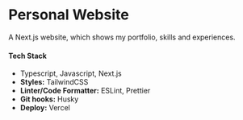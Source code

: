 # Personal Website

A Next.js website, which shows my portfolio, skills and experiences.

#### Tech Stack

- Typescript, Javascript, Next.js
- **Styles:** TailwindCSS
- **Linter/Code Formatter:** ESLint, Prettier
- **Git hooks:** Husky
- **Deploy:** Vercel
